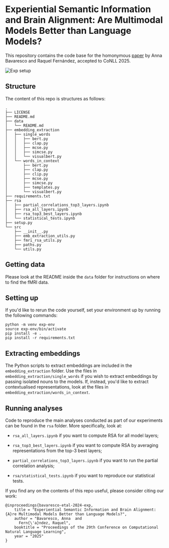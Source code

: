# Experiential Semantic Information and Brain Alignment: Are Multimodal Models Better than Language Models?

This repository contains the code base for the homonymous [paper](https://arxiv.org/abs/2504.00942) by Anna Bavaresco and Raquel Fernández, accepted to CoNLL 2025.

![Exp setup](https://github.com/user-attachments/assets/f66b6c87-0a31-4bef-ab2b-46ea933242d8)

## Structure

The content of this repo is structures as follows:

```
.
├── LICENSE
├── README.md
├── data
│   └── README.md
├── embedding_extraction
│   ├── single_words
│   │   ├── bert.py
│   │   ├── clap.py
│   │   ├── mcse.py
│   │   ├── simcse.py
│   │   └── visualbert.py
│   └── words_in_context
│       ├── bert.py
│       ├── clap.py
│       ├── clip.py
│       ├── mcse.py
│       ├── simcse.py
│       ├── templates.py
│       └── visualbert.py
├── requirements.txt
├── rsa
│   ├── partial_correlations_top3_layers.ipynb
│   ├── rsa_all_layers.ipynb
│   ├── rsa_top3_best_layers.ipynb
│   └── statistical_tests.ipynb
├── setup.py
└── src
    ├── __init__.py
    ├── emb_extraction_utils.py
    ├── fmri_rsa_utils.py
    ├── paths.py
    └── utils.py

```
## Getting data

Please look at the README inside the `data` folder for instructions on where to find the fMRI data.

## Setting up 

If you'd like to rerun the code yourself, set your environment up by running the following commands:

```
python -m venv exp-env
source exp-env/bin/activate
pip install -e .
pip install -r requirements.txt
```

## Extracting embeddings

The Python scripts to extract embeddings are included in the `embedding_extraction` folder. Use the files in `embedding_extraction/single_words` if you wish to extract embeddings by passing isolated nouns to the models. If, instead, you'd like to extract contextualised representations, look at the files in `embedding_extraction/words_in_context`.

## Running analyses

Code to reproduce the main analyses conducted as part of our experiments can be found in the `rsa` folder. More specifically, look at:

* `rsa_all_layers.ipynb` if you want to compute RSA for all model layers;

* `rsa_top3_best_layers.ipynb` if you want to compute RSA by averaging representations from the top-3 best layers;

* `partial_correlations_top3_layers.ipynb` if you want to run the partial correlation analysis;

* `rsa/statistical_tests.ipynb` if you want to reproduce our statistical tests.


If you find any on the contents of this repo useful, please consider citing our work:

```
@inproceedings{bavaresco-etal-2024-exp,
    title = "Experiential Semantic Information and Brain Alignment: {A}re Multimodal Models Better than Language Models?",
    author = "Bavaresco, Anna  and
      Fern{\'a}ndez, Raquel",
    booktitle = "Proceedings of the 29th Conference on Computational Natural Language Learning",
    year = "2025"
}

```
